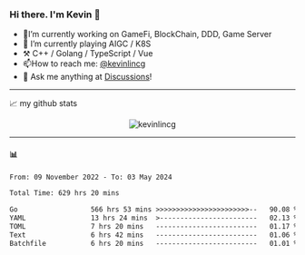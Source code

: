 ### Hi there. I'm Kevin 👋

- 🔭I’m currently working on GameFi, BlockChain, DDD, Game Server
- 🌱 I’m currently playing AIGC / K8S
-   :hammer_and_pick: C++ / Golang / TypeScript / Vue
- 📫How to reach me: [@kevinlincg](https://twitter.com/kevinlincg) 
-   :thought_balloon: Ask me anything at [Discussions](https://github.com/kevinlincg/kevinlincg/issues/new)!

---

📈 my github stats

<p align="center"> <img src="https://github-readme-stats-ouuan.vercel.app/api?username=kevinlincg&theme=dark&show_icons=true&count_private=true" alt="kevinlincg" />

---

#### :bar_chart: 

<!--START_SECTION:waka-->

```txt
From: 09 November 2022 - To: 03 May 2024

Total Time: 629 hrs 20 mins

Go                  566 hrs 53 mins >>>>>>>>>>>>>>>>>>>>>>>--   90.08 %
YAML                13 hrs 24 mins  >------------------------   02.13 %
TOML                7 hrs 20 mins   -------------------------   01.17 %
Text                6 hrs 42 mins   -------------------------   01.06 %
Batchfile           6 hrs 20 mins   -------------------------   01.01 %
```

<!--END_SECTION:waka-->
